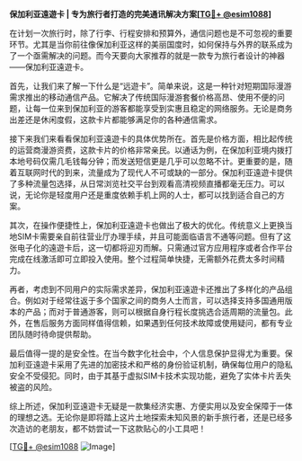 **保加利亚遠遊卡 | 专为旅行者打造的完美通讯解决方案[[TG💪+ @esim1088](https://t.me/s/esim1088)]**

在计划一次旅行时，除了行李、行程安排和预算外，通信问题也是不可忽视的重要环节。尤其是当你前往像保加利亚这样的美丽国度时，如何保持与外界的联系成为了一个亟需解决的问题。而今天要向大家推荐的就是一款专为旅行者设计的神器——保加利亚遠遊卡。

首先，让我们来了解一下什么是“远遊卡”。简单来说，这是一种针对短期国际漫游需求推出的移动通信产品。它解决了传统国际漫游套餐价格高昂、使用不便的问题，让每一位来到保加利亚的游客都能享受到实惠且稳定的网络服务。无论是商务出差还是休闲度假，这款卡片都能够满足你的各种通信需求。

接下来我们来看看保加利亚遠遊卡的具体优势所在。首先是价格方面，相比起传统的运营商漫游资费，这款卡片的价格非常亲民。以通话为例，在保加利亚境内拨打本地号码仅需几毛钱每分钟；而发送短信更是几乎可以忽略不计。更重要的是，随着互联网时代的到来，流量成为了现代人不可或缺的一部分。保加利亚遠遊卡提供了多种流量包选择，从日常浏览社交平台到观看高清视频直播都毫无压力。可以说，无论你是轻度用户还是重度依赖手机上网的人士，都可以找到适合自己的方案。

其次，在操作便捷性上，保加利亚遠遊卡也做出了极大的优化。传统意义上更换当地SIM卡需要亲自前往营业厅办理手续，并且可能面临语言不通等问题。但有了这张电子化的遠遊卡后，这一切都将迎刃而解。只需通过官方应用程序或者合作平台完成在线激活即可立即投入使用。整个过程简单快捷，无需额外花费太多时间精力。

再者，考虑到不同用户的实际需求差异，保加利亚遠遊卡还推出了多样化的产品组合。例如对于经常往返于多个国家之间的商务人士而言，可以选择支持多国通用版本的产品；而对于普通游客，则可以根据自身行程长度挑选合适周期的流量包。此外，在售后服务方面同样值得信赖，如果遇到任何技术故障或使用疑问，都有专业团队随时待命提供帮助。

最后值得一提的是安全性。在当今数字化社会中，个人信息保护显得尤为重要。保加利亚遠遊卡采用了先进的加密技术和严格的身份验证机制，确保每位用户的隐私安全不受侵犯。同时，由于其基于虚拟SIM卡技术实现功能，避免了实体卡片丢失被盗的风险。

综上所述，保加利亚遠遊卡无疑是一款集经济实惠、方便实用以及安全保障于一体的理想之选。无论你是即将踏上这片土地探索未知风景的新手旅行者，还是已经多次造访的老朋友，都不妨尝试一下这款贴心的小工具吧！

[[TG💪+ @esim1088](https://t.me/s/esim1088) ![Image](https://i.postimg.cc/4NQfJmqS/Snipaste-2025-05-13-00-14-12.png)]
